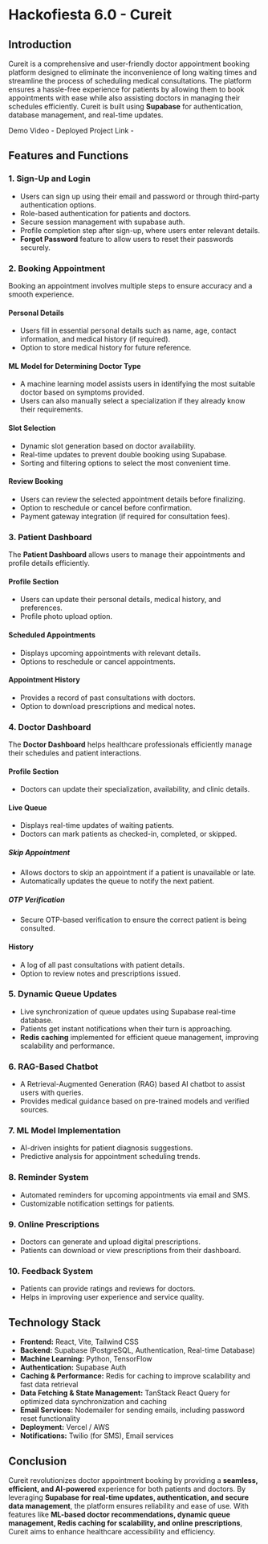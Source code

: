 # Hackofiesta 6.0 - Cureit

## Introduction
Cureit is a comprehensive and user-friendly doctor appointment booking platform designed to eliminate the inconvenience of long waiting times and streamline the process of scheduling medical consultations. The platform ensures a hassle-free experience for patients by allowing them to book appointments with ease while also assisting doctors in managing their schedules efficiently. Cureit is built using **Supabase** for authentication, database management, and real-time updates.

Demo Video - 
Deployed Project Link - 

## Features and Functions

### 1. Sign-Up and Login
- Users can sign up using their email and password or through third-party authentication options.
- Role-based authentication for patients and doctors.
- Secure session management with supabase auth.
- Profile completion step after sign-up, where users enter relevant details.
- **Forgot Password** feature  to allow users to reset their passwords securely.

### 2. Booking Appointment
Booking an appointment involves multiple steps to ensure accuracy and a smooth experience.

#### **Personal Details**
- Users fill in essential personal details such as name, age, contact information, and medical history (if required).
- Option to store medical history for future reference.

#### **ML Model for Determining Doctor Type**
- A machine learning model assists users in identifying the most suitable doctor based on symptoms provided.
- Users can also manually select a specialization if they already know their requirements.

#### **Slot Selection**
- Dynamic slot generation based on doctor availability.
- Real-time updates to prevent double booking using Supabase.
- Sorting and filtering options to select the most convenient time.

#### **Review Booking**
- Users can review the selected appointment details before finalizing.
- Option to reschedule or cancel before confirmation.
- Payment gateway integration (if required for consultation fees).

### 3. Patient Dashboard
The **Patient Dashboard** allows users to manage their appointments and profile details efficiently.

#### **Profile Section**
- Users can update their personal details, medical history, and preferences.
- Profile photo upload option.

#### **Scheduled Appointments**
- Displays upcoming appointments with relevant details.
- Options to reschedule or cancel appointments.

#### **Appointment History**
- Provides a record of past consultations with doctors.
- Option to download prescriptions and medical notes.

### 4. Doctor Dashboard
The **Doctor Dashboard** helps healthcare professionals efficiently manage their schedules and patient interactions.

#### **Profile Section**
- Doctors can update their specialization, availability, and clinic details.

#### **Live Queue**
- Displays real-time updates of waiting patients.
- Doctors can mark patients as checked-in, completed, or skipped.

##### **Skip Appointment**
- Allows doctors to skip an appointment if a patient is unavailable or late.
- Automatically updates the queue to notify the next patient.

##### **OTP Verification**
- Secure OTP-based verification to ensure the correct patient is being consulted.

#### **History**
- A log of all past consultations with patient details.
- Option to review notes and prescriptions issued.

### 5. Dynamic Queue Updates
- Live synchronization of queue updates using Supabase real-time database.
- Patients get instant notifications when their turn is approaching.
- **Redis caching** implemented for efficient queue management, improving scalability and performance.

### 6. RAG-Based Chatbot
- A Retrieval-Augmented Generation (RAG) based AI chatbot to assist users with queries.
- Provides medical guidance based on pre-trained models and verified sources.

### 7. ML Model Implementation
- AI-driven insights for patient diagnosis suggestions.
- Predictive analysis for appointment scheduling trends.

### 8. Reminder System
- Automated reminders for upcoming appointments via email and SMS.
- Customizable notification settings for patients.

### 9. Online Prescriptions
- Doctors can generate and upload digital prescriptions.
- Patients can download or view prescriptions from their dashboard.

### 10. Feedback System
- Patients can provide ratings and reviews for doctors.
- Helps in improving user experience and service quality.

## Technology Stack
- **Frontend:** React, Vite, Tailwind CSS
- **Backend:** Supabase (PostgreSQL, Authentication, Real-time Database)
- **Machine Learning:** Python, TensorFlow
- **Authentication:** Supabase Auth
- **Caching & Performance:** Redis for caching to improve scalability and fast data retrieval
- **Data Fetching & State Management:** TanStack React Query for optimized data synchronization and caching
- **Email Services:** Nodemailer for sending emails, including password reset functionality
- **Deployment:** Vercel / AWS
- **Notifications:** Twilio (for SMS), Email services

## Conclusion
Cureit revolutionizes doctor appointment booking by providing a **seamless, efficient, and AI-powered** experience for both patients and doctors. By leveraging **Supabase for real-time updates, authentication, and secure data management**, the platform ensures reliability and ease of use. With features like **ML-based doctor recommendations, dynamic queue management, Redis caching for scalability, and online prescriptions**, Cureit aims to enhance healthcare accessibility and efficiency.


